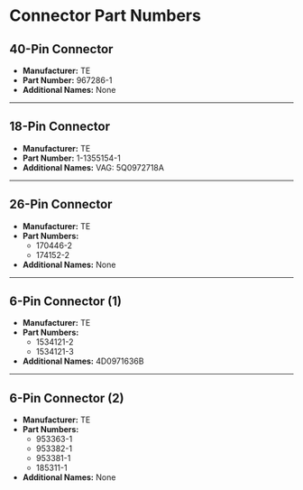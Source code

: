 # Connector Part Numbers

## 40-Pin Connector
- **Manufacturer:** TE  
- **Part Number:** 967286-1  
- **Additional Names:** None  

---

## 18-Pin Connector
- **Manufacturer:** TE  
- **Part Number:** 1-1355154-1  
- **Additional Names:** VAG: 5Q0972718A  

---

## 26-Pin Connector
- **Manufacturer:** TE  
- **Part Numbers:**
  - 170446-2  
  - 174152-2  
- **Additional Names:** None  

---

## 6-Pin Connector (1)
- **Manufacturer:** TE  
- **Part Numbers:**
  - 1534121-2  
  - 1534121-3  
- **Additional Names:** 4D0971636B  

---

## 6-Pin Connector (2)
- **Manufacturer:** TE  
- **Part Numbers:**
  - 953363-1  
  - 953382-1  
  - 953381-1  
  - 185311-1  
- **Additional Names:** None  
